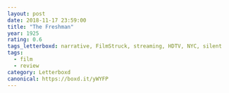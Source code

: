 ```yaml
---
layout: post 
date: 2018-11-17 23:59:00
title: "The Freshman"
year: 1925
rating: 0.6
tags_letterboxd: narrative, FilmStruck, streaming, HDTV, NYC, silent
tags:
  - film
  - review
category: Letterboxd
canonical: https://boxd.it/yWYFP
---
```

